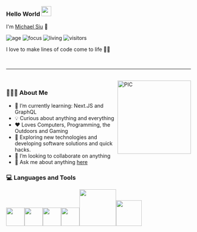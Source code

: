 ### Hello World <img src="https://user-images.githubusercontent.com/5713670/87202985-820dcb80-c2b6-11ea-9f56-7ec461c497c3.gif" width="27px">
I'm [Michael Siu](https://www.michaeltsiu.com/) 👋

![age](https://img.shields.io/badge/age-25-blue)
![focus](https://img.shields.io/badge/focus-FullStack-brightgreen)
![living](https://img.shields.io/badge/living-LosAngeles-dodgerblue)
![visitors](https://visitor-badge.glitch.me/badge?page_id=michaeltsiu)

I love to make lines of code come to life 👨‍💻

<br/>
<hr>
<br/>

<img align="right" alt="PIC" width = "200px" height="200px" src="./cat.gif" />

<div>
  <h3> 👨🏻‍💻 About Me </h3>

  - 🌱 I’m currently learning: Next.JS and GraphQL
  - 💡 Curious about anything and everything
  - ♥ Loves Computers, Programming, the Outdoors and Gaming
  - 🤔 Exploring new technologies and developing software solutions and quick hacks.
  - 👯 I’m looking to collaborate on anything
  - 💬 Ask me about anything [here](https://github.com/michaeltsiu/michaeltsiu/issues)
</div>


<div>
  <h3> 💻 Languages and Tools </h3>
  <p>
   <img src="https://media3.giphy.com/media/ln7z2eWriiQAllfVcn/200w.webp" width="50"><img src="https://i.giphy.com/media/eNAsjO55tPbgaor7ma/200w.webp" width="50"><img src="https://i.giphy.com/media/IdyAQJVN2kVPNUrojM/200.webp" width="50"><img src="https://media3.giphy.com/media/kdFc8fubgS31b8DsVu/giphy.webp" width="50"><img src="https://media.giphy.com/media/kH1DBkPNyZPOk0BxrM/giphy.gif" width="100"><img src="https://media.giphy.com/media/SsCYf6DRFJrOpP0IoM/giphy.gif" width="70">
  <p>
</div>
